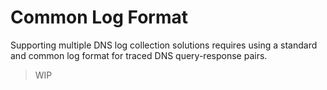 # Common Log Format

Supporting multiple DNS log collection solutions requires using a standard and common log format for traced DNS query-response pairs.

> WIP